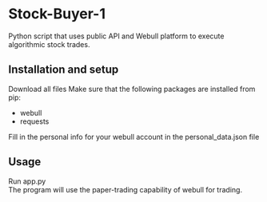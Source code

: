 # Stock-Buyer-1
Python script that uses public API and Webull platform to execute algorithmic stock trades.

## Installation and setup
Download all files
Make sure that the following packages are installed from pip:  
- webull
- requests  

Fill in the personal info for your webull account in the personal_data.json file

## Usage
Run app.py  
The program will use the paper-trading capability of webull for trading.
